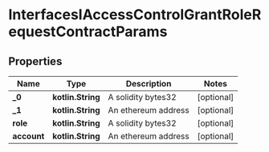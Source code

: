 
# InterfacesIAccessControlGrantRoleRequestContractParams

## Properties
Name | Type | Description | Notes
------------ | ------------- | ------------- | -------------
**_0** | **kotlin.String** | A solidity bytes32 |  [optional]
**_1** | **kotlin.String** | An ethereum address |  [optional]
**role** | **kotlin.String** | A solidity bytes32 |  [optional]
**account** | **kotlin.String** | An ethereum address |  [optional]



